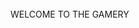 <html>
	<head>
		<script src="https://ajax.googleapis.com/ajax/libs/jquery/3.5.1/jquery.min.js"></script>
		<script src="index.js"></script>
		<style>
	      		@import url('https://fonts.googleapis.com/css2?family=Anonymous+Pro&display=swap');
	    	</style>
		<link rel="stylesheet" href="main.css">
	</head>
	<body>
		<div id="content">
			<br />
			WELCOME TO THE GAMERY
			<br />
			<img id="chapter1" class="img-link" />
		</div>
	</body>
</html>
